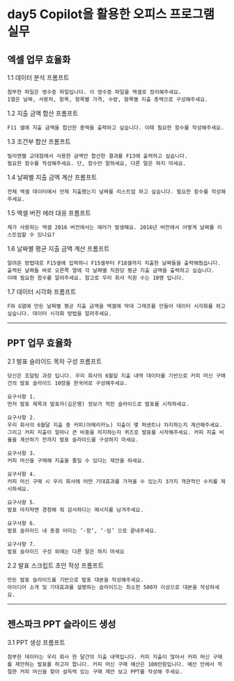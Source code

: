 # day5 Copilot을 활용한 오피스 프로그램 실무

## 엑셀 업무 효율화
1.1 데이터 분석 프롬프트

```
첨부한 파일은 영수증 파일입니다. 이 영수증 파일을 엑셀로 정리해주세요. 
1열은 날짜, 사용처, 항목, 항목별 가격, 수량, 항목별 지출 총액으로 구성해주세요.
```

1.2 지출 금액 합산 프롬프트

```
F11 셀에 지출 금액을 합산한 총액을 출력하고 싶습니다. 이때 필요한 함수를 작성해주세요.
```

1.3 조건부 합산 프롬프트

```
빌리엔젤 교대점에서 사용한 금액만 합산한 결과를 F13에 출력하고 싶습니다. 
필요한 함수를 작성해주세요. 단, 함수만 말하세요, 다른 말은 하지 마세요.
```

1.4 날짜별 지출 금액 계산 프롬프트

```
전체 엑셀 데이터에서 언제 지출했는지 날짜를 리스트업 하고 싶습니다. 필요한 함수를 작성해주세요.
```

1.5 엑셀 버전 에러 대응 프롬프트

```
제가 사용하는 엑셀 2016 버전에서는 에러가 발생해요. 2016년 버전에서 어떻게 날짜를 리스트업할 수 있나요?
```

1.6 날짜별 평균 지출 금액 계산 프롬프트

```
알려준 방법대로 F15셀에 입력하니 F15셀부터 F18셀까지 지출한 날짜들을 출력해줬습니다.
출력된 날짜들 바로 오른쪽 열에 각 날짜별 직원당 평균 지출 금액을 출력하고 싶습니다.
이때 필요한 함수를 알려주세요. 참고로 우리 회사 직원 수는 10명 입니다.
```

1.7 데이터 시각화 프롬프트

```
F와 G열에 만든 날짜별 평균 지출 금액을 엑셀에 막대 그래프를 만들어 데이터 시각화를 하고 싶습니다. 데이터 시각화 방법을 알려주세요. 
```

---
## PPT 업무 효율화

2.1 발표 슬라이드 목차 구성 프롬프트

```
당신은 조달팀 과장 입니다. 우리 회사의 6월달 지출 내역 데이터를 기반으로 커피 머신 구매 건의 발표 슬라이드 10장을 한국어로 구성해주세요. 

요구사항 1. 
먼저 발표 제목과 발표자(김은행) 정보가 적힌 슬라이드로 발표를 시작하세요.

요구사항 2. 
우리 회사의 6월달 지출 중 커피(아메리카노) 지출이 몇 퍼센트나 차지하는지 계산해주세요. 그리고 커피 지출이 얼마나 큰 비중을 차지하는지 퀴즈로 발표를 시작해주세요. 커피 지출 비율을 계산하기 전까지 발표 슬라이드를 구성하지 마세요.

요구사항 3.
커피 머신을 구매해 지출을 줄일 수 있다는 제안을 하세요.

요구사항 4. 
커피 머신 구매 시 우리 회사에 어떤 기대효과를 가져올 수 있는지 3가지 객관적인 수치를 제시하세요.

요구사항 5. 
발표 마지막엔 경청해 줘 감사하다는 메시지를 남겨주세요. 

요구사항 6.
발표 슬라이드 내 종결 어미는 ‘-함’, ‘-임’ 으로 끝내주세요.

요구사항 7. 
발표 슬라이드 구성 외에는 다른 말은 하지 마세요

```

2.2 발표 스크립트 초안 작성 프롬프트

```
만든 발표 슬라이드를 기반으로 발표 대본을 작성해주세요.
아이디어 소개 및 기대효과를 설명하는 슬라이드는 최소한 500자 이상으로 대본을 작성하세요.
```

---
## 젠스파크 PPT 슬라이드 생성

3.1 PPT 생성 프롬프트

```
첨부한 데이터는 우리 회사 한 달간의 지출 내역입니다. 커피 지출이 많아서 커피 머신 구매를 제안하는 발표를 하고자 합니다. 커피 머신 구매 예산은 100만원입니다. 예산 안에서 적절한 커피 머신을 찾아 설득력 있는 구매 제안 보고 PPT를 작성해 주세요.
```
